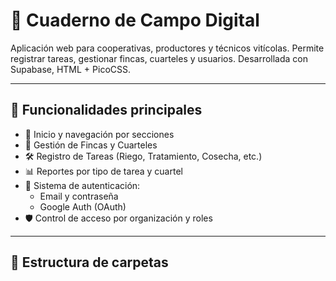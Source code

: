 # 📒 Cuaderno de Campo Digital

Aplicación web para cooperativas, productores y técnicos vitícolas. Permite registrar tareas, gestionar fincas, cuarteles y usuarios. Desarrollada con Supabase, HTML + PicoCSS.

---

## 🚀 Funcionalidades principales

- 🏡 Inicio y navegación por secciones
- 🌱 Gestión de Fincas y Cuarteles
- 🛠 Registro de Tareas (Riego, Tratamiento, Cosecha, etc.)
- 📊 Reportes por tipo de tarea y cuartel
- 👤 Sistema de autenticación:
  - Email y contraseña
  - Google Auth (OAuth)
- 🛡 Control de acceso por organización y roles

---

## 🧪 Estructura de carpetas

